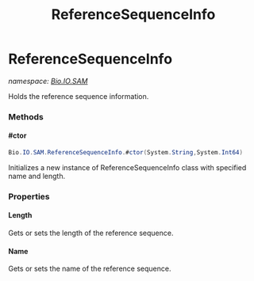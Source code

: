 ﻿---
title: ReferenceSequenceInfo
---

# ReferenceSequenceInfo
_namespace: [Bio.IO.SAM](N-Bio.IO.SAM.html)_

Holds the reference sequence information.

### Methods

#### #ctor
```csharp
Bio.IO.SAM.ReferenceSequenceInfo.#ctor(System.String,System.Int64)
```
Initializes a new instance of ReferenceSequenceInfo class with specified name and length.



### Properties

#### Length
Gets or sets the length of the reference sequence.
#### Name
Gets or sets the name of the reference sequence.

